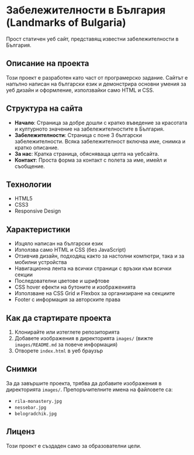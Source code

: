 # Забележителности в България (Landmarks of Bulgaria)

Прост статичен уеб сайт, представящ известни забележителности в България.

## Описание на проекта

Този проект е разработен като част от програмерско задание. Сайтът е напълно написан на български език и демонстрира основни умения за уеб дизайн и оформление, използвайки само HTML и CSS.

## Структура на сайта

- **Начало**: Страница за добре дошли с кратко въведение за красотата и културното значение на забележителностите в България.
- **Забележителности**: Страница с поне 3 български забележителности. Всяка забележителност включва име, снимка и кратко описание.
- **За нас**: Кратка страница, обясняваща целта на уебсайта.
- **Контакт**: Проста форма за контакт с полета за име, имейл и съобщение.

## Технологии

- HTML5
- CSS3
- Responsive Design

## Характеристики

- Изцяло написан на български език
- Използва само HTML и CSS (без JavaScript)
- Отзивчив дизайн, подходящ както за настолни компютри, така и за мобилни устройства
- Навигационна лента на всички страници с връзки към всички секции
- Последователни цветове и шрифтове
- CSS hover ефекти на бутоните и изображенията
- Използване на CSS Grid и Flexbox за организиране на секциите
- Footer с информация за авторските права

## Как да стартирате проекта

1. Клонирайте или изтеглете репозиторията
2. Добавете изображения в директорията `images/` (вижте `images/README.md` за повече информация)
3. Отворете `index.html` в уеб браузър

## Снимки

За да завършите проекта, трябва да добавите изображения в директорията `images/`. Препоръчителните имена на файловете са:

- `rila-monastery.jpg`
- `nessebar.jpg`
- `belogradchik.jpg`

## Лиценз

Този проект е създаден само за образователни цели. 